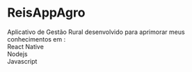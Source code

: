 # ReisAppAgro
 Aplicativo de Gestão Rural desenvolvido para aprimorar meus conhecimentos em :  
 React Native  
 Nodejs  
 Javascript
